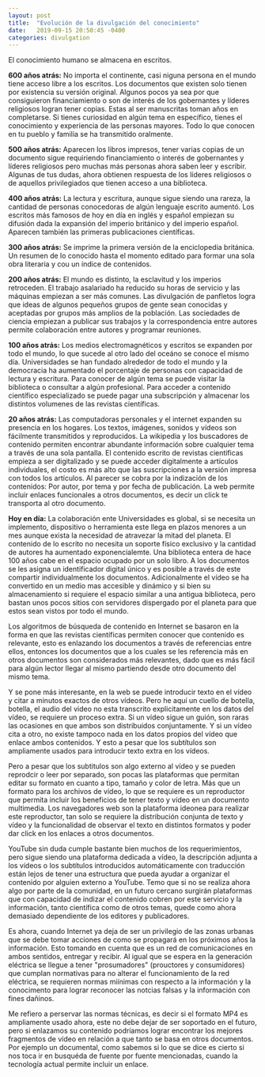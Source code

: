 ```yaml
---
layout: post
title:  "Evolución de la divulgación del conocimiento"
date:   2019-09-15 20:50:45 -0400
categories: divulgation
---
```


El conocimiento humano se almacena en escritos.

**600 años atrás:** No importa el continente, casi niguna persona en el mundo tiene acceso libre a los escritos. Los documentos que existen solo tienen 
por existencia su versión original. Algunos pocos ya sea por que consiguieron financiamiento o son de interés de los gobernantes y líderes
religiosos logran tener copias. Estas al ser manuscritas toman años en completarse. 
Si tienes curiosidad en algún tema en específico, tienes el conocimiento y experiencia de las personas mayores. 
Todo lo que conocen en tu pueblo y familia se ha transmitido oralmente.

**500 años atrás:** Aparecen los libros impresos, tener varias copias de un documento sigue requiriendo financiamiento o interés de gobernantes y
líderes religiosos pero muchas más personas ahora saben leer y escribir.
Algunas de tus dudas, ahora obtienen respuesta de los líderes religiosos o de aquellos privilegiados que tienen acceso a una biblioteca.

**400 años atrás:** La lectura y escritura, aunque sigue siendo una rareza, la cantidad de personas conocedoras de algún lenguaje escrito aumentó.
Los escritos más famosos de hoy en día en inglés y español empiezan su difusión dada la expansión del imperio británico y del imperio español.
Aparecen también las primeras publicaciones científicas.

**300 años atrás:** Se imprime la primera versión de la enciclopedia británica. Un resumen de lo conocido hasta el momento editado para formar
una sola obra literaria y cou un índice de contenidos.

**200 años atrás:** El mundo es distinto, la esclavitud y los imperios retroceden. El trabajo asalariado ha reducido su horas de servicio y 
las máquinas empiezan a ser más comunes. Las divulgación de panfletos logra que ideas de algunos pequeños grupos de gente sean conocidas y
aceptadas por grupos más amplios de la población. Las sociedades de ciencia empiezan a publicar sus trabajos y la correspondencia entre autores
permite colaboración entre autores y programar reuniones. 

**100 años atrás:** Los medios electromagnéticos y escritos se expanden por todo el mundo, lo que sucede al otro lado del oceáno se conoce el mismo 
día. Universidades se han fundado alrededor de todo el mundo y la democracia ha aumentado el porcentaje de personas con capacidad de lectura y
escritura.  Para conocer de algún tema se puede visitar la biblioteca o consultar a algún profesional. Para acceder a contenido científico 
especializado se puede pagar una subscripción y almacenar los distintos volumenes de las revistas científicas. 

**20 años atrás:** Las computadoras personales y el internet expanden su presencia en los hogares. Los textos, imágenes, sonidos y vídeos son 
fácilmente transmitidos y reproducidos. La wikipedia y los buscadores de contenido permiten encontrar abundante información sobre cualquier tema 
a través de una sola pantalla.  El contenido escrito de revistas científicas empieza a ser digitalizado y se puede acceder digitalmente 
a artículos individuales, el costo es más alto que las suscripciones a la versión impresa con todos los artículos. Al parecer se cobra  por la
indización de los contenidos: Por autor, por tema y por fecha de publicación.
La web permite incluir enlaces funcionales a otros documentos, es decir un click te transporta al otro documento.

**Hoy en día:** La colaboración ente Universidades es global, si se necesita un implemento, dispositivo o herramienta este llega en plazos
menores a un mes aunque exista la necesidad de atravezar la mitad del planeta. El contenido de lo escrito no necesita un soporte físico exclusivo y 
la cantidad de autores ha aumentado exponencialemte.
Una biblioteca entera de hace 100 años cabe en el espacio ocupado por un solo libro. A los documentos se les asigna un identificador digital único 
y es posible a través de este compartir individualmente los documentos. 
Adicionalmente el vídeo se ha convertido en un medio mas accesible y dinámico y si bien su almacenamiento si requiere el espacio similar a una antigua biblioteca, pero bastan unos pocos sitios
con servidores dispergado por el planeta para que estos sean vistos por todo el mundo. 

Los algoritmos de búsqueda de contenido en Internet se basaron en la forma en que las revistas científicas permiten conocer 
que contenido es relevante, esto es enlazando los documentos a través de referencias entre ellos, entonces los documentos que a los cuales
se les referencia más en otros documentos son considerados más relevantes, dado que es más fácil para algún lector llegar al mismo partiendo
desde otro documento del mismo tema.


Y se pone más interesante, en la web se puede introducir texto en el vídeo y citar a minutos exactos de otros vídeos. Pero he aquí un cuello de botella,
botella, el audio del video no esta transcrito explicitamente en los datos del vídeo, se requiere un proceso extra. Si un vídeo sigue
un guión, son raras las ocasiones en que ambos son distribuidos conjuntamente. Y si un vídeo cita a otro, no existe tampoco nada en los datos
propios del vídeo que enlace ambos contenidos. Y esto a pesar que los subtítulos son ampliamente usados para introducir 
texto extra en los vídeos.

Pero a pesar que los subtitulos son algo externo al vídeo y se pueden reprodcir o leer por separado, son pocas las plataformas que permitan editar su formato en 
cuanto a tipo, tamaño y color de letra. Más que un formato para los archivos de vídeo, lo que se requiere es un reproductor que permita incluir
los beneficios de tener texto y vídeo en un documento multimedia. Los navegadores web son la plataforma ideonea para realizar este reproductor,
tan solo se requiere la distribución conjunta de texto y vídeo y la funcionalidad de observar el texto en distintos formatos y poder dar click en los 
enlaces a otros documentos.


YouTube sin duda cumple bastante bien muchos de los requerimientos, pero sigue siendo una plataforma dedicada a vídeo, la descripción adjunta a
los vídeos o los subtítulos introducidos automáticamente con traducción están lejos de tener una estructura que pueda ayudar a organizar el
contenido por alguien externo a YouTube. Temo que si no se realiza ahora algo por parte de la comunidad, en un futuro cercano surgirán plataformas
que con capacidad de indizar el contenido cobren por este servicio y la información, tanto científica como de otros temas, quede como ahora demasiado dependiente de los editores
y publicadores.

Es ahora, cuando Internet ya deja de ser un privilegio de las zonas urbanas que se debe tomar acciones de como se propagará en los próximos años la
información. Esto tomando en cuenta que es un red de comunicaciones en ambos sentidos, entregar y recibir. Al igual que se espera en la generación
eléctrica se llegue a tener "prosumadores" (prouctores y consumidores) que cumplan normativas para no alterar el funcionamiento de la red eléctrica,
se requieren normas miínimas con respecto a la información y la conocimento para lograr reconocer las notcias falsas y la información con fines dañinos.

Me refiero a perservar las normas técnicas, es decir si el formato MP4 es ampliamente usado ahora, este no debe dejar de ser soportado en el futuro,
pero si enlazamos su contenido podríamos lograr encontrar los mejores fragmentos de vídeo en relación a que tanto se basa en otros documentos.
Por ejemplo un documental, como sabemos si lo que se dice es cierto si nos toca ir en busquéda de fuente por fuente mencionadas, cuando la tecnología actual
permite incluir un enlace.








